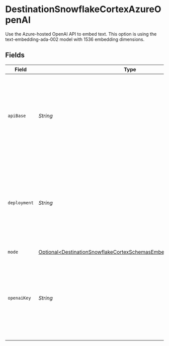# DestinationSnowflakeCortexAzureOpenAI

Use the Azure-hosted OpenAI API to embed text. This option is using the text-embedding-ada-002 model with 1536 embedding dimensions.


## Fields

| Field                                                                                                                                                | Type                                                                                                                                                 | Required                                                                                                                                             | Description                                                                                                                                          | Example                                                                                                                                              |
| ---------------------------------------------------------------------------------------------------------------------------------------------------- | ---------------------------------------------------------------------------------------------------------------------------------------------------- | ---------------------------------------------------------------------------------------------------------------------------------------------------- | ---------------------------------------------------------------------------------------------------------------------------------------------------- | ---------------------------------------------------------------------------------------------------------------------------------------------------- |
| `apiBase`                                                                                                                                            | *String*                                                                                                                                             | :heavy_check_mark:                                                                                                                                   | The base URL for your Azure OpenAI resource.  You can find this in the Azure portal under your Azure OpenAI resource                                 | https://your-resource-name.openai.azure.com                                                                                                          |
| `deployment`                                                                                                                                         | *String*                                                                                                                                             | :heavy_check_mark:                                                                                                                                   | The deployment for your Azure OpenAI resource.  You can find this in the Azure portal under your Azure OpenAI resource                               | your-resource-name                                                                                                                                   |
| `mode`                                                                                                                                               | [Optional\<DestinationSnowflakeCortexSchemasEmbeddingEmbeddingMode>](../../models/shared/DestinationSnowflakeCortexSchemasEmbeddingEmbeddingMode.md) | :heavy_minus_sign:                                                                                                                                   | N/A                                                                                                                                                  |                                                                                                                                                      |
| `openaiKey`                                                                                                                                          | *String*                                                                                                                                             | :heavy_check_mark:                                                                                                                                   | The API key for your Azure OpenAI resource.  You can find this in the Azure portal under your Azure OpenAI resource                                  |                                                                                                                                                      |
